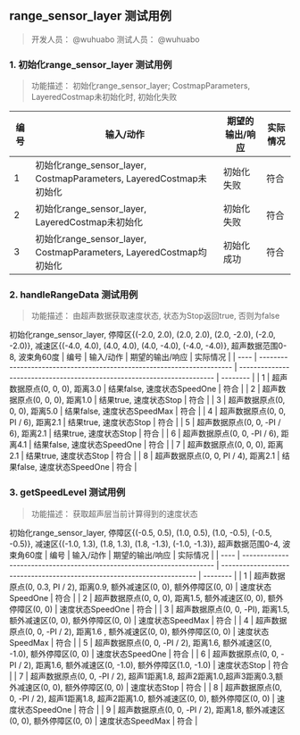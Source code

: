 

## range_sensor_layer 测试用例

> 开发人员： @wuhuabo 测试人员： @wuhuabo

### 1. 初始化range_sensor_layer 测试用例

> 功能描述： 初始化range_sensor_layer; CostmapParameters, LayeredCostmap未初始化时, 初始化失败

| 编号 | 输入/动作                                    | 期望的输出/响应              | 实际情况 |
| ---- | -------------------------------------------- | ---------------------------- | -------- |
| 1    | 初始化range_sensor_layer, CostmapParameters, LayeredCostmap未初始化| 初始化失败 | 符合     |
| 2    | 初始化range_sensor_layer, LayeredCostmap未初始化| 初始化失败 | 符合     |
| 3    | 初始化range_sensor_layer, CostmapParameters, LayeredCostmap均初始化| 初始化成功 | 符合     |

### 2. handleRangeData 测试用例

> 功能描述： 由超声数据获取速度状态, 状态为Stop返回true, 否则为false

初始化range_sensor_layer, 停障区{(-2.0, 2.0), (2.0, 2.0), (2.0, -2.0), (-2.0, -2.0)}, 减速区{(-4.0, 4.0), (4.0, 4.0), (4.0, -4.0), (-4.0, -4.0)},
超声数据范围0-8, 波束角60度
| 编号 | 输入/动作                                                              | 期望的输出/响应                                                         | 实际情况 |
| ---- | ---------------------------------------------------------------------- | ----------------------------------------------------------------------- | -------- |
| 1    | 超声数据原点(0, 0, 0), 距离3.0 | 结果false, 速度状态SpeedOne | 符合     |
| 2    | 超声数据原点(0, 0, 0), 距离1.0 | 结果true, 速度状态Stop | 符合     |
| 3    | 超声数据原点(0, 0, 0), 距离5.0 | 结果false, 速度状态SpeedMax | 符合     |
| 4    | 超声数据原点(0, 0, PI / 6), 距离2.1 | 结果true, 速度状态Stop | 符合     |
| 5    | 超声数据原点(0, 0, -PI / 6), 距离2.1 | 结果true, 速度状态Stop | 符合     |
| 6    | 超声数据原点(0, 0, -PI / 6), 距离4.1 | 结果false, 速度状态SpeedOne | 符合     |
| 7    | 超声数据原点(0, 0, 0), 距离2.1 | 结果true, 速度状态Stop | 符合     |
| 8    | 超声数据原点(0, 0, PI / 4), 距离2.1 | 结果false, 速度状态SpeedOne | 符合      |

### 3. getSpeedLevel 测试用例

> 功能描述： 获取超声层当前计算得到的速度状态

初始化range_sensor_layer, 停障区{(-0.5, 0.5), (1.0, 0.5), (1.0, -0.5), (-0.5, -0.5)}, 减速区{(-1.0, 1.3), (1.8, 1.3), (1.8, -1.3), (-1.0, -1.3)},
超声数据范围0-4, 波束角60度
| 编号 | 输入/动作                                                              | 期望的输出/响应                                                         | 实际情况 |
| ---- | ---------------------------------------------------------------------- | ----------------------------------------------------------------------- | -------- |
| 1    | 超声数据原点(0, 0.3, PI / 2), 距离0.9, 额外减速区(0, 0), 额外停障区(0, 0) | 速度状态SpeedOne | 符合     |
| 2    | 超声数据原点(0, 0, 0), 距离1.5, 额外减速区(0, 0), 额外停障区(0, 0) | 速度状态SpeedOne | 符合     |
| 3    | 超声数据原点(0, 0, -PI), 距离1.5, 额外减速区(0, 0), 额外停障区(0, 0) | 速度状态SpeedMax | 符合     |
| 4    | 超声数据原点(0, 0, -PI / 2), 距离1.6 , 额外减速区(0, 0), 额外停障区(0, 0) | 速度状态SpeedMax | 符合     |
| 5    | 超声数据原点(0, 0, -PI / 2), 距离1.6, 额外减速区(0, -1.0), 额外停障区(0, 0) | 速度状态SpeedOne | 符合     |
| 6    | 超声数据原点(0, 0, -PI / 2), 距离1.6, 额外减速区(0, -1.0), 额外停障区(1.0, -1.0) | 速度状态Stop | 符合     |
| 7    | 超声数据原点(0, 0, -PI / 2), 超声1距离1.8, 超声2距离1.0,超声3距离0.3,额外减速区(0, 0), 额外停障区(0, 0) | 速度状态Stop | 符合     |
| 8    | 超声数据原点(0, 0, -PI / 2), 超声1距离1.8, 超声2距离1.0, 额外减速区(0, 0), 额外停障区(0, 0) | 速度状态SpeedOne | 符合      |
| 9    | 超声数据原点(0, 0, -PI / 2), 距离1.8, 额外减速区(0, 0), 额外停障区(0, 0) | 速度状态SpeedMax | 符合      |